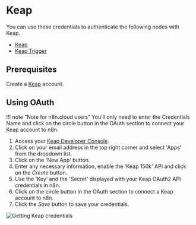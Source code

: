 # Keap

You can use these credentials to authenticate the following nodes with Keap.

- [Keap](/integrations/nodes/n8n-nodes-base.keap/)
- [Keap Trigger](/integrations/trigger-nodes/n8n-nodes-base.keapTrigger/)

## Prerequisites

Create a [Keap](https://keap.com/) account.

## Using OAuth

!!! note "Note for n8n.cloud users"
    You'll only need to enter the Credentials Name and click on the circle button in the OAuth section to connect your Keap account to n8n.


1. Access your [Keap Developer Console](https://keys.developer.keap.com/my-apps).
2. Click on your email address in the top right corner and select 'Apps' from the dropdown list.
3. Click on the 'New App' button.
4. Enter any necessary information, enable the 'Keap 150k' API and click on the *Create* button.
6. Use the 'Key' and the 'Secret' displayed with your Keap OAuth2 API credentials in n8n.
7. Click on the circle button in the OAuth section to connect a Keap account to n8n.
8. Click the *Save* button to save your credentials.

![Getting Keap credentials](/_images/integrations/credentials/keap/getting-oauth-credentials.gif)
